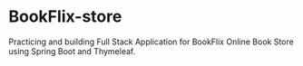 # BookFlix-store

Practicing and building Full Stack Application for BookFlix Online Book Store using Spring Boot and Thymeleaf.